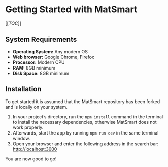 # Getting Started with MatSmart

[[_TOC_]]

## System Requirements

* **Operating System:** Any modern OS
* **Web browser:** Google Chrome, Firefox
* **Processor:** Modern CPU
* **RAM:** 8GB minimum
* **Disk Space:** 8GB minimum

## Installation

To get started it is assumed that the MatSmart repository has been forked and is locally on your system.

1. In your project’s directory, run the `npm install` command in the terminal to install the necessary dependencies, otherwise MatSmart does not work properly.
2. Afterwards, start the app by running `npm run dev` in the same terminal window.
3. Open your browser and enter the following address in the search bar: [http://localhost:3000](http://localhost:3000)

You are now good to go!